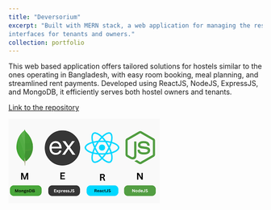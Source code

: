 ```yaml
---
title: "Deversorium"
excerpt: "Built with MERN stack, a web application for managing the residence and meal system for hostels, with separate
interfaces for tenants and owners."
collection: portfolio
---
```


This web based application offers tailored solutions for hostels similar to the ones operating in Bangladesh, with easy room booking, meal planning, and streamlined rent payments. Developed using ReactJS, NodeJS, ExpressJS, and MongoDB, it efficiently serves both hostel owners and tenants.

[Link to the repository](https://github.com/prothitoshovon/Deversorium)

![MERN](/images/mern.png)